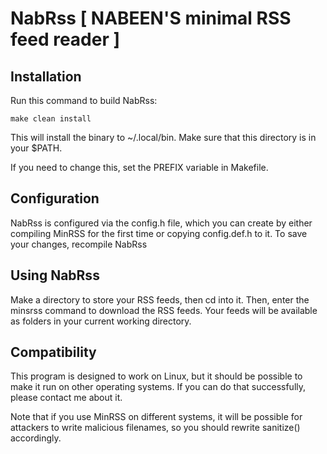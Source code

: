 NabRss [ NABEEN'S minimal RSS feed reader ]
======
Installation
------------
Run this command to build NabRss:

	make clean install

This will install the binary to ~/.local/bin. Make sure that this directory is
in your $PATH.

If you need to change this, set the PREFIX variable in Makefile.

Configuration
-------------
NabRss is configured via the config.h file, which you can create by
either compiling MinRSS for the first time or copying config.def.h
to it. To save your changes, recompile NabRss

Using NabRss
------------
Make a directory to store your RSS feeds, then cd into it. Then, enter 
the minsrss command to download the RSS feeds. Your feeds will be 
available as folders in your current working directory.

Compatibility
-------------
This program is designed to work on Linux, but it should be possible
to make it run on other operating systems. If you can do that
successfully, please contact me about it.

Note that if you use MinRSS on different systems, it will be possible for
attackers to write malicious filenames, so you should rewrite sanitize()
accordingly.
